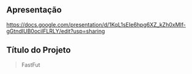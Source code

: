 ## Apresentação

https://docs.google.com/presentation/d/1KqL1sEIe6hpg6XZ_kZh0xMIf-gGtndIUB0ocilFLRLY/edit?usp=sharing

## Título do Projeto
> FastFut
> 


